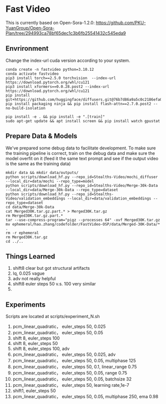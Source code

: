 # Fast Video
This is currently based on Open-Sora-1.2.0: https://github.com/PKU-YuanGroup/Open-Sora-Plan/tree/294993ca78bf65dec1c3b6fb25541432c545eda9

## Envrironment
Change the index-url cuda version according to your system.
```
conda create -n fastvideo python=3.10.12
conda activate fastvideo
pip3 install torch==2.5.0 torchvision  --index-url https://download.pytorch.org/whl/cu121
pip3 install xformers==0.0.28.post2 --index-url https://download.pytorch.org/whl/cu121
pip install git+https://github.com/huggingface/diffusers.git@76b7d86a9a5c0c2186efa09c4a67b5f5666ac9e3
pip install packaging ninja && pip install flash-attn==2.7.0.post2 --no-build-isolation 
```

```
pip install -e . && pip install -e ".[train]"
sudo apt-get update && apt install screen && pip install watch gpustat
```

## Prepare Data & Models
We've prepared some debug data to facilitate development. To make sure the training pipeline is correct, train on the debug data and make sure the model overfit on it (feed it the same text prompt and see if the output video is the same as the training data)

```
mkdir data && mkdir data/outputs/
python scripts/download_hf.py --repo_id=Stealths-Video/mochi_diffuser --local_dir=data/mochi --repo_type=model
python scripts/download_hf.py --repo_id=Stealths-Video/Merge-30k-Data --local_dir=data/Merge-30k-Data --repo_type=dataset
python scripts/download_hf.py --repo_id=Stealths-Video/validation_embeddings --local_dir=data/validation_embeddings --repo_type=dataset
cd data/Merge-30k-Data
cat Merged30K.tar.gz.part.* > Merged30K.tar.gz
rm Merged30K.tar.gz.part.*
tar --use-compress-program="pigz --processes 64" -xvf Merged30K.tar.gz
mv ephemeral/hao.zhang/codefolder/FastVideo-OSP/data/Merged-30K-Data/* .
rm -r ephemeral
rm Merged30K.tar.gz
cd ../..
```

## Things Learned 
1. shift8 clear but got structural artifacts
2. lq, 0.025 vague
3. adv not really helpful
4. shift8 euler steps 50 v.s. 100 very similar 
5. 

## Experiments
Scripts are located at scripts/experiment_N.sh

1. pcm_linear_quadratic， euler_steps 50, 0.025
2. pcm_linear_quadratic， euler_steps 50, 0.05
3. shift 8, euler_steps 100
4. shift 8, euler_steps 50
5. shift 8, euler_steps 100, adv
6. pcm_linear_quadratic， euler_steps 50, 0.025, adv
7. pcm_linear_quadratic， euler_steps 50, 0.05, multiphase 125
8. pcm_linear_quadratic， euler_steps 50, 0.1, linear_range 0.75
9. pcm_linear_quadratic， euler_steps 50, 0.05, range 0.75
10. pcm_linear_quadratic， euler_steps 50, 0.05, batchsize 32
11. pcm_linear_quadratic， euler_steps 50, learning rate,1e-7
12. shift1, euler_steps 50
13. pcm_linear_quadratic， euler_steps 50, 0.05, multiphase 250, ema 0.98
